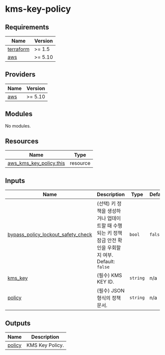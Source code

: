 # kms-key-policy

<!-- BEGINNING OF PRE-COMMIT-TERRAFORM DOCS HOOK -->
## Requirements

| Name | Version |
|------|---------|
| <a name="requirement_terraform"></a> [terraform](#requirement\_terraform) | >= 1.5 |
| <a name="requirement_aws"></a> [aws](#requirement\_aws) | >= 5.10 |

## Providers

| Name | Version |
|------|---------|
| <a name="provider_aws"></a> [aws](#provider\_aws) | >= 5.10 |

## Modules

No modules.

## Resources

| Name | Type |
|------|------|
| [aws_kms_key_policy.this](https://registry.terraform.io/providers/hashicorp/aws/latest/docs/resources/kms_key_policy) | resource |

## Inputs

| Name | Description | Type | Default | Required |
|------|-------------|------|---------|:--------:|
| <a name="input_bypass_policy_lockout_safety_check"></a> [bypass\_policy\_lockout\_safety\_check](#input\_bypass\_policy\_lockout\_safety\_check) | (선택) 키 정책을 생성하거나 업데이트할 때 수행되는 키 정책 잠금 안전 확인을 우회할지 여부. Default: `false` | `bool` | `false` | no |
| <a name="input_kms_key"></a> [kms\_key](#input\_kms\_key) | (필수) KMS KEY ID. | `string` | n/a | yes |
| <a name="input_policy"></a> [policy](#input\_policy) | (필수) JSON 형식의 정책 문서. | `string` | n/a | yes |

## Outputs

| Name | Description |
|------|-------------|
| <a name="output_policy"></a> [policy](#output\_policy) | KMS Key Policy. |
<!-- END OF PRE-COMMIT-TERRAFORM DOCS HOOK -->
